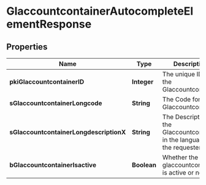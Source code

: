 

# GlaccountcontainerAutocompleteElementResponse

## Properties

Name | Type | Description | Notes
------------ | ------------- | ------------- | -------------
**pkiGlaccountcontainerID** | **Integer** | The unique ID of the Glaccountcontainer | 
**sGlaccountcontainerLongcode** | **String** | The Code for the Glaccountcontainer | 
**sGlaccountcontainerLongdescriptionX** | **String** | The Description for the Glaccountcontainer in the language of the requester | 
**bGlaccountcontainerIsactive** | **Boolean** | Whether the glaccountcontainer is active or not | 




